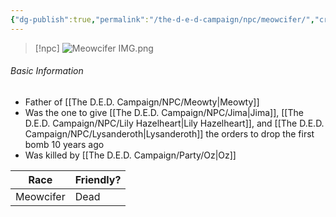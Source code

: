 ```yaml
---
{"dg-publish":true,"permalink":"/the-d-e-d-campaign/npc/meowcifer/","created":"","updated":""}
---
```



> [!npc]
> ![Meowcifer IMG.png](/img/user/z_Assets/Meowcifer%20IMG.png)

 ###### Basic Information
 - Father of [[The D.E.D. Campaign/NPC/Meowty\|Meowty]]
- Was the one to give [[The D.E.D. Campaign/NPC/Jima\|Jima]], [[The D.E.D. Campaign/NPC/Lily Hazelheart\|Lily Hazelheart]], and [[The D.E.D. Campaign/NPC/Lysanderoth\|Lysanderoth]] the orders to drop the first bomb 10 years ago 
- Was killed by [[The D.E.D. Campaign/Party/Oz\|Oz]]

 | **Race** | **Friendly?** |
| --------- | ---------- |
| Meowcifer          |   Dead       | 
